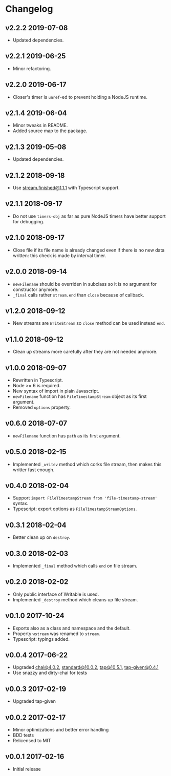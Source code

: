# Changelog

## v2.2.2 2019-07-08

- Updated dependencies.

## v2.2.1 2019-06-25

- Minor refactoring.

## v2.2.0 2019-06-17

- Closer's timer is `unref`-ed to prevent holding a NodeJS runtime.

## v2.1.4 2019-06-04

- Minor tweaks in README.
- Added source map to the package.

## v2.1.3 2019-05-08

- Updated dependencies.

## v2.1.2 2018-09-18

- Use stream.finished@1.1.1 with Typescript support.

## v2.1.1 2018-09-17

- Do not use `timers-obj` as far as pure NodeJS timers have better support for
  debugging.

## v2.1.0 2018-09-17

- Close file if its file name is already changed even if there is no new data
  written: this check is made by interval timer.

## v2.0.0 2018-09-14

- `newFilename` should be overriden in subclass so it is no argument for
  constructor anymore.
- `_final` calls rather `stream.end` than `close` because of callback.

## v1.2.0 2018-09-12

- New streams are `WriteStream` so `close` method can be used instead `end`.

## v1.1.0 2018-09-12

- Clean up streams more carefully after they are not needed anymore.

## v1.0.0 2018-09-07

- Rewritten in Typescript.
- Node >= 6 is required.
- New syntax of import in plain Javascript.
- `newFilename` function has `FileTimestampStream` object as its first argument.
- Removed `options` property.

## v0.6.0 2018-07-07

- `newFilename` function has `path` as its first argument.

## v0.5.0 2018-02-15

- Implemented `_writev` method which corks file stream, then makes this writter
  fast enough.

## v0.4.0 2018-02-04

- Support `import FileTimestampStream from 'file-timestamp-stream'` syntax.
- Typescript: export options as `FileTimestampStreamOptions`.

## v0.3.1 2018-02-04

- Better clean up on `destroy`.

## v0.3.0 2018-02-03

- Implemented `_final` method which calls `end` on file stream.

## v0.2.0 2018-02-02

- Only public interface of Writable is used.
- Implemented `_destroy` method which cleans up file stream.

## v0.1.0 2017-10-24

- Exports also as a class and namespace and the default.
- Property `wstream` was renamed to `stream`.
- Typescript: typings added.

## v0.0.4 2017-06-22

- Upgraded chai@4.0.2, standard@10.0.2, tap@10.5.1, tap-given@0.4.1
- Use snazzy and dirty-chai for tests

## v0.0.3 2017-02-19

- Upgraded tap-given

## v0.0.2 2017-02-17

- Minor optimizations and better error handling
- BDD tests
- Relicensed to MIT

## v0.0.1 2017-02-16

- Initial release
